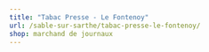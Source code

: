 ```yaml
---
title: "Tabac Presse - Le Fontenoy"
url: /sable-sur-sarthe/tabac-presse-le-fontenoy/
shop: marchand de journaux
---
```

